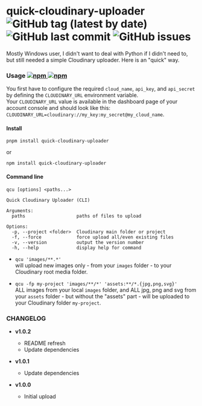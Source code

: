 # quick-cloudinary-uploader  ![GitHub tag (latest by date)](https://img.shields.io/github/v/tag/tigersway/quick-cloudinary-uploader?style=flat-square) ![GitHub last commit](https://img.shields.io/github/last-commit/tigersway/quick-cloudinary-uploader?style=flat-square) ![GitHub issues](https://img.shields.io/github/issues/tigersway/quick-cloudinary-uploader?style=flat-square)

Mostly Windows user, I didn't want to deal with Python if I didn't need to, but still needed a simple Cloudinary uploader.
Here is an "quick" way.

### Usage  [![npm](https://img.shields.io/npm/dm/quick-cloudinary-uploader?label=npmjs&logo=npm&style=flat-square) ![npm](https://img.shields.io/npm/dt/quick-cloudinary-uploader?label=npmjs&logo=npm&style=flat-square)](https://www.npmjs.com/package/quick-cloudinary-uploader)

You first have to configure the required `cloud_name`, `api_key`, and `api_secret` by defining the `CLOUDINARY_URL` environment variable.\
Your `CLOUDINARY_URL` value is available in the dashboard page of your account console and should look like this: `CLOUDINARY_URL=cloudinary://my_key:my_secret@my_cloud_name`.

#### Install

`pnpm install quick-cloudinary-uploader`

or

`npm install quick-cloudinary-uploader`

#### Command line

`qcu [options] <paths...>`

```shell
Quick Cloudinary Uploader (CLI)

Arguments:
  paths                   paths of files to upload

Options:
  -p, --project <folder>  Cloudinary main folder or project
  -f, --force             force upload all/even existing files
  -v, --version           output the version number
  -h, --help              display help for command
```

- `qcu 'images/**.*'`\
  will upload new images only - from your `images` folder - to your Cloudinary root media folder.

- `qcu -fp my-project 'images/**/*' 'assets:**/*.{jpg,png,svg}'`\
  ALL images from your local `images` folder, and ALL jpg, png and svg from your `assets` folder - but without the "assets" part - will be uploaded to your Cloudinary folder `my-project`.

### CHANGELOG

- **v1.0.2**
  - README refresh
  - Update dependencies

- **v1.0.1**
  - Update dependencies

- **v1.0.0**
  - Initial upload
